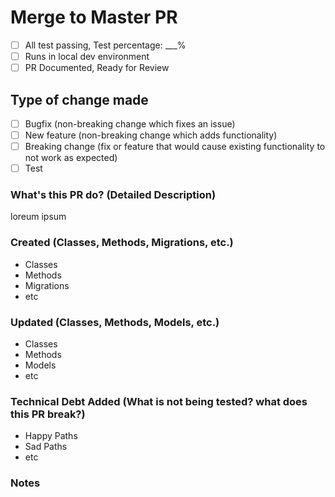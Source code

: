 # Merge to Master PR

- [ ] All test passing, Test percentage: ___%
- [ ] Runs in local dev environment
- [ ] PR Documented, Ready for Review

## Type of change made

- [ ] Bugfix (non-breaking change which fixes an issue)
- [ ] New feature (non-breaking change which adds functionality)
- [ ] Breaking change (fix or feature that would cause existing functionality to not work as expected)
- [ ] Test

### What's this PR do? (Detailed Description)

  loreum ipsum 

### Created (Classes, Methods, Migrations, etc.)

- Classes
- Methods
- Migrations
- etc

### Updated (Classes, Methods, Models, etc.)

- Classes
- Methods
- Models
- etc

### Technical Debt Added (What is not being tested? what does this PR break?)

- Happy Paths
- Sad Paths
- etc

### Notes
